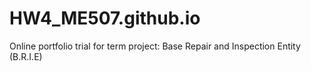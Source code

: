 # HW4_ME507.github.io
Online portfolio trial for term project: Base Repair and Inspection Entity (B.R.I.E)
